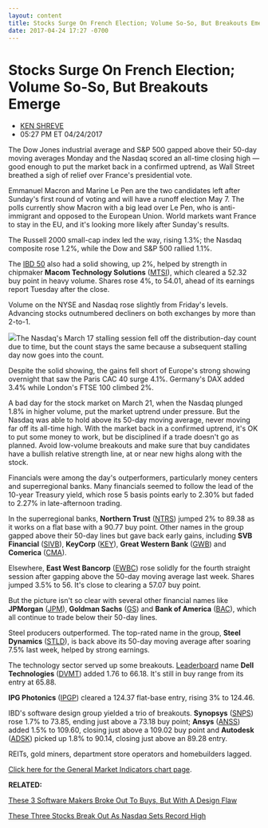 ```yaml
---
layout: content
title: Stocks Surge On French Election; Volume So-So, But Breakouts Emerge
date: 2017-04-24 17:27 -0700
---
```



Stocks Surge On French Election; Volume So-So, But Breakouts Emerge
====================================================================




* [KEN SHREVE](https://www.investors.com/author/shrevek/ "Posts by KEN SHREVE")
* 05:27 PM ET 04/24/2017






The Dow Jones industrial average and S&P 500 gapped above their 50-day moving averages Monday and the Nasdaq scored an all-time closing high — good enough to put the market back in a confirmed uptrend, as Wall Street breathed a sigh of relief over France's presidential vote.


Emmanuel Macron and Marine Le Pen are the two candidates left after Sunday's first round of voting and will have a runoff election May 7. The polls currently show Macron with a big lead over Le Pen, who is anti-immigrant and opposed to the European Union. World markets want France to stay in the EU, and it's looking more likely after Sunday's results.


The Russell 2000 small-cap index led the way, rising 1.3%; the Nasdaq composite rose 1.2%, while the Dow and S&P 500 rallied 1.1%.


The [IBD 50](https://www.investors.com/stock-lists/ibd-50/ibd-50-performance/) also had a solid showing, up 2%, helped by strength in chipmaker **Macom Technology Solutions** ([MTSI](https://research.investors.com/quote.aspx?symbol=MTSI)), which cleared a 52.32 buy point in heavy volume. Shares rose 4%, to 54.01, ahead of its earnings report Tuesday after the close.


Volume on the NYSE and Nasdaq rose slightly from Friday's levels. Advancing stocks outnumbered decliners on both exchanges by more than 2-to-1.


![](https://www.investors.com/wp-content/uploads/2017/04/MP042417-185x300.png)The Nasdaq's March 17 stalling session fell off the distribution-day count due to time, but the count stays the same because a subsequent stalling day now goes into the count.


Despite the solid showing, the gains fell short of Europe's strong showing overnight that saw the Paris CAC 40 surge 4.1%. Germany's DAX added 3.4% while London's FTSE 100 climbed 2%.


A bad day for the stock market on March 21, when the Nasdaq plunged 1.8% in higher volume, put the market uptrend under pressure. But the Nasdaq was able to hold above its 50-day moving average, never moving far off its all-time high. With the market back in a confirmed uptrend, it's OK to put some money to work, but be disciplined if a trade doesn't go as planned. Avoid low-volume breakouts and make sure that buy candidates have a bullish relative strength line, at or near new highs along with the stock.


Financials were among the day's outperformers, particularly money centers and superregional banks. Many financials seemed to follow the lead of the 10-year Treasury yield, which rose 5 basis points early to 2.30% but faded to 2.27% in late-afternoon trading.


In the superregional banks, **Northern Trust** ([NTRS](https://research.investors.com/quote.aspx?symbol=NTRS)) jumped 2% to 89.38 as it works on a flat base with a 90.77 buy point. Other names in the group gapped above their 50-day lines but gave back early gains, including **SVB Financial** ([SIVB](https://research.investors.com/quote.aspx?symbol=SIVB)), **KeyCorp** ([KEY](https://research.investors.com/quote.aspx?symbol=KEY)), **Great Western Bank** ([GWB](https://research.investors.com/quote.aspx?symbol=GWB)) and **Comerica** ([CMA](https://research.investors.com/quote.aspx?symbol=CMA)).


Elsewhere, **East West Bancorp** ([EWBC](https://research.investors.com/quote.aspx?symbol=EWBC)) rose solidly for the fourth straight session after gapping above the 50-day moving average last week. Shares jumped 3.5% to 56. It's close to clearing a 57.07 buy point.


But the picture isn't so clear with several other financial names like **JPMorgan** ([JPM](https://research.investors.com/quote.aspx?symbol=JPM)), **Goldman Sachs** ([GS](https://research.investors.com/quote.aspx?symbol=GS)) and **Bank of America** ([BAC](https://research.investors.com/quote.aspx?symbol=BAC)), which all continue to trade below their 50-day lines.


Steel producers outperformed. The top-rated name in the group, **Steel Dynamics** ([STLD](https://research.investors.com/quote.aspx?symbol=STLD)), is back above its 50-day moving average after soaring 7.5% last week, helped by strong earnings.


The technology sector served up some breakouts. [Leaderboard](https://www.investors.com/leaderboard) name **Dell Technologies** ([DVMT](https://research.investors.com/quote.aspx?symbol=DVMT)) added 1.76 to 66.18. It's still in buy range from its entry at 65.88.


**IPG Photonics** ([IPGP](https://research.investors.com/quote.aspx?symbol=IPGP)) cleared a 124.37 flat-base entry, rising 3% to 124.46.


IBD's software design group yielded a trio of breakouts. **Synopsys** ([SNPS](https://research.investors.com/quote.aspx?symbol=SNPS)) rose 1.7% to 73.85, ending just above a 73.18 buy point; **Ansys** ([ANSS](https://research.investors.com/quote.aspx?symbol=ANSS)) added 1.5% to 109.60, closing just above a 109.02 buy point and **Autodesk** ([ADSK](https://research.investors.com/quote.aspx?symbol=ADSK)) picked up 1.8% to 90.14, closing just above an 89.28 entry.


REITs, gold miners, department store operators and homebuilders lagged.


[Click here for the General Market Indicators chart page](https://www.investors.com/wp-content/uploads/2017/04/IBD2404152458GMI.pdf).


**RELATED:**


[These 3 Software Makers Broke Out To Buys, But With A Design Flaw](https://www.investors.com/news/technology/software-makers-autodesk-ansys-synopsys-rise-above-buy-points/)


[These Three Stocks Break Out As Nasdaq Sets Record High](https://www.investors.com/stock-lists/stocks-near-a-buy-zone/these-three-stocks-break-out-as-nasdaq-sets-record-high/)


 


 




